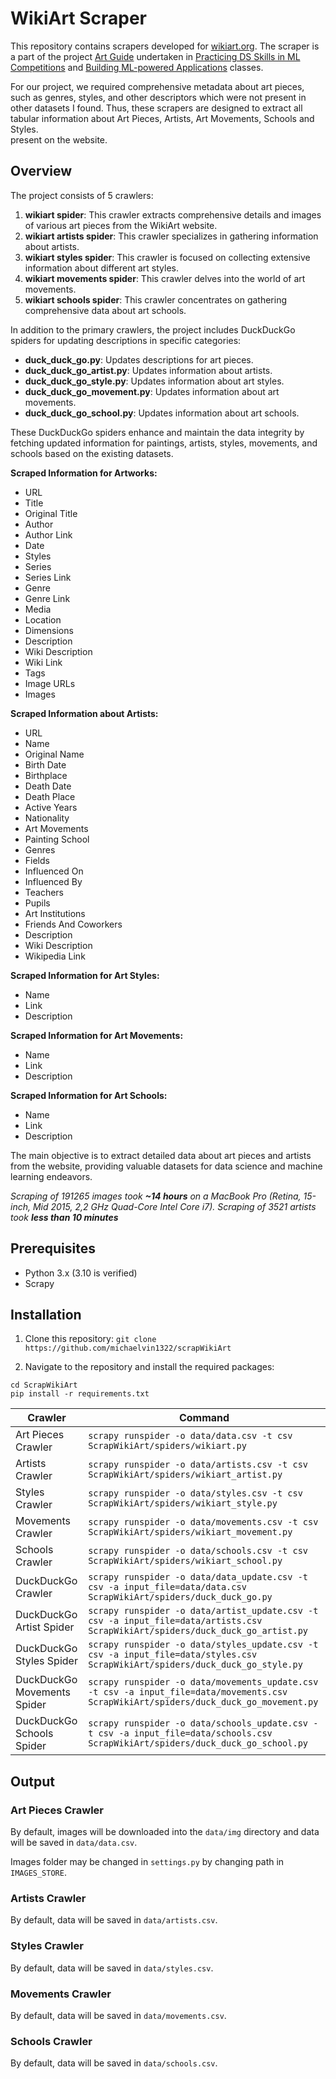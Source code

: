 
# WikiArt Scraper

This repository contains scrapers developed for 
[wikiart.org](https://www.wikiart.org/). The scraper is a part of the 
project [Art Guide](https://github.com/aguschin/art-guide) undertaken in 
[Practicing DS Skills in ML 
Competitions](https://harbour.space/data-science/courses/practicing-ds-skills-in-ml-competitions-alexander-guschin-875) and [Building ML-powered Applications](https://harbour.space/data-science/courses/building-ml-powered-application-alexander-guschin-960) 
classes. 

For our project, we required comprehensive metadata about art pieces, such 
as genres, styles, and other descriptors which were not present in other 
datasets I found. Thus, these scrapers are 
designed to extract all tabular information about Art Pieces, Artists, Art Movements, Schools and Styles.   
present on the website.

## Overview

The project consists of 5 crawlers:

1. **wikiart spider**: This crawler extracts comprehensive details and images of various art pieces from the WikiArt website.
2. **wikiart artists spider**: This crawler specializes in gathering information about artists.
3. **wikiart styles spider**: This crawler is focused on collecting extensive information about different art styles.
4. **wikiart movements spider**: This crawler delves into the world of art movements.
5. **wikiart schools spider**: This crawler concentrates on gathering comprehensive data about art schools.

In addition to the primary crawlers, the project includes DuckDuckGo spiders for updating descriptions in specific categories:

- **duck_duck_go.py**: Updates descriptions for art pieces.
- **duck_duck_go_artist.py**: Updates information about artists.
- **duck_duck_go_style.py**: Updates information about art styles.
- **duck_duck_go_movement.py**: Updates information about art movements.
- **duck_duck_go_school.py**: Updates information about art schools.

These DuckDuckGo spiders enhance and maintain the data integrity by fetching updated information for paintings, artists, styles, movements, and schools based on the existing datasets.

**Scraped Information for Artworks:**
- URL
- Title
- Original Title
- Author
- Author Link
- Date
- Styles
- Series
- Series Link
- Genre
- Genre Link
- Media
- Location
- Dimensions
- Description
- Wiki Description
- Wiki Link
- Tags
- Image URLs
- Images

**Scraped Information about Artists:**
- URL
- Name
- Original Name
- Birth Date
- Birthplace
- Death Date
- Death Place
- Active Years
- Nationality
- Art Movements
- Painting School
- Genres
- Fields
- Influenced On
- Influenced By
- Teachers
- Pupils
- Art Institutions
- Friends And Coworkers
- Description
- Wiki Description
- Wikipedia Link

**Scraped Information for Art Styles:**
- Name
- Link
- Description

**Scraped Information for Art Movements:**
- Name
- Link
- Description

**Scraped Information for Art Schools:**
- Name
- Link
- Description

The main objective is to extract detailed data about art pieces and artists from the website, providing valuable datasets for data science and machine learning endeavors.

*Scraping of 191265 images took **~14 hours** on a MacBook Pro (Retina, 
15-inch, Mid 2015, 2,2 GHz Quad-Core Intel Core i7). Scraping of 3521 
artists took **less than 10 
minutes***

## Prerequisites

- Python 3.x (3.10 is verified)
- Scrapy

## Installation

1. Clone this repository:
`git clone https://github.com/michaelvin1322/scrapWikiArt`

2. Navigate to the repository and install the required packages:

`cd ScrapWikiArt`\
`pip install -r requirements.txt`

| Crawler | Command                                                                                                                               |
|---------|---------------------------------------------------------------------------------------------------------------------------------------|
| Art Pieces Crawler | `scrapy runspider -o data/data.csv -t csv ScrapWikiArt/spiders/wikiart.py`                                                                    |
| Artists Crawler | `scrapy runspider -o data/artists.csv -t csv ScrapWikiArt/spiders/wikiart_artist.py`                                                          |
| Styles Crawler | `scrapy runspider -o data/styles.csv -t csv ScrapWikiArt/spiders/wikiart_style.py`                                                            |
| Movements Crawler | `scrapy runspider -o data/movements.csv -t csv ScrapWikiArt/spiders/wikiart_movement.py`                                                      |
| Schools Crawler | `scrapy runspider -o data/schools.csv -t csv ScrapWikiArt/spiders/wikiart_school.py`                                                  |
| DuckDuckGo Crawler | `scrapy runspider -o data/data_update.csv -t csv -a input_file=data/data.csv ScrapWikiArt/spiders/duck_duck_go.py`                    |
| DuckDuckGo Artist Spider | `scrapy runspider -o data/artist_update.csv -t csv -a input_file=data/artists.csv ScrapWikiArt/spiders/duck_duck_go_artist.py`        |
| DuckDuckGo Styles Spider | `scrapy runspider -o data/styles_update.csv -t csv -a input_file=data/styles.csv ScrapWikiArt/spiders/duck_duck_go_style.py`          |
| DuckDuckGo Movements Spider | `scrapy runspider -o data/movements_update.csv -t csv -a input_file=data/movements.csv ScrapWikiArt/spiders/duck_duck_go_movement.py` |
| DuckDuckGo Schools Spider | `scrapy runspider -o data/schools_update.csv -t csv -a input_file=data/schools.csv ScrapWikiArt/spiders/duck_duck_go_school.py`              |

## Output

### Art Pieces Crawler

By default, images will be downloaded into the `data/img` directory and 
data will be saved in `data/data.csv`. 

Images folder may be changed in `settings.py` by changing path in 
`IMAGES_STORE`.

### Artists Crawler

By default, data will be saved in `data/artists.csv`.

### Styles Crawler

By default, data will be saved in `data/styles.csv`.

### Movements Crawler

By default, data will be saved in `data/movements.csv`.

### Schools Crawler

By default, data will be saved in `data/schools.csv`.